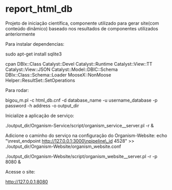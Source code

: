 # report\_html\_db
Projeto de iniciação científica, componente utilizado para gerar site(com conteúdo dinâmico) baseado nos resultados de componentes utilizados anteriormente

Para instalar dependencias:

sudo apt-get install sqlite3

cpan DBIx::Class Catalyst::Devel Catalyst::Runtime Catalyst::View::TT Catalyst::View::JSON Catalyst::Model::DBIC::Schema  DBIx::Class::Schema::Loader MooseX::NonMoose Helper::ResultSet::SetOperations

Para rodar:

bigou\_m.pl -c html\_db.cnf -d database\_name -u username\_database -p password -h address -o output\_dir

Inicialize a aplicação de serviço:

./output\_dir/Organism-Service/script/organism\_service\_\_server.pl -r &

Adicione o caminho do serviço na configuração do Organism-Website:
echo "\nrest\_endpoint http://127.0.0.1:3000\npipeline\_id 4528" >> ./output\_dir/Organism-Website/organism\_website.conf

./output\_dir/Organism-Website/script/organism\_website\_\_server.pl -r -p 8080 &
  
Acesse o site:

http://127.0.0.1:8080



